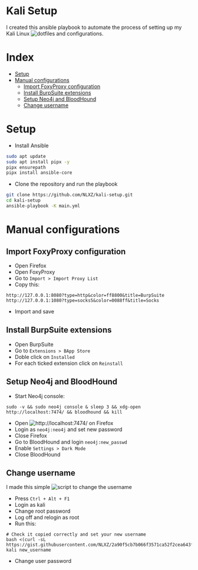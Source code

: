 # Kali Setup
I created this ansible playbook to automate the process of setting up my Kali Linux ![dotfiles](https://github.com/NLXZ/dotfiles) and configurations.

# Index
- [Setup](#setup)
- [Manual configurations](#manual-configurations)
  - [Import FoxyProxy configuration](#import-foxyproxy-configuration)
  - [Install BurpSuite extensions](#install-burpSuite-extensions)
  - [Setup Neo4j and BloodHound](#setup-neo4j-and-bloodHound)
  - [Change username](#change-username)

# Setup
- Install Ansible
```bash
sudo apt update
sudo apt install pipx -y
pipx ensurepath
pipx install ansible-core
```

- Clone the repository and run the playbook
```bash
git clone https://github.com/NLXZ/kali-setup.git
cd kali-setup
ansible-playbook -K main.yml
```

# Manual configurations

## Import FoxyProxy configuration
- Open Firefox
- Open FoxyProxy
- Go to `Import > Import Proxy List`
- Copy this:
```
http://127.0.0.1:8080?type=http&color=ff8800&title=BurpSuite
http://127.0.0.1:1080?type=socks5&color=0088ff&title=Socks
```
- Import and save

## Install BurpSuite extensions
- Open BurpSuite
- Go to `Extensions > BApp Store`
- Doble click on `Installed`
- For each ticked extension click on `Reinstall`

## Setup Neo4j and BloodHound
- Start Neo4j console:
```shell
sudo -v && sudo neo4j console & sleep 3 && xdg-open http://localhost:7474/ && bloodhound && kill
```
- Open ![http://localhost:7474/](http://localhost:7474/) on Firefox
- Login as `neo4j:neo4j` and set new password
- Close Firefox
- Go to BloodHound and login `neo4j:new_passwd`
- Enable `Settings > Dark Mode`
- Close BloodHound

## Change username
I made this simple ![script](https://gist.github.com/NLXZ/2a90f5cb7b066f3571ca52f2cea643fb) to change the username
- Press `Ctrl + Alt + F1`
- Login as kali
- Change root password
- Log off and relogin as root
- Run this:
```shell
# Check it copied correctly and set your new username
bash <(curl -sL https://gist.githubusercontent.com/NLXZ/2a90f5cb7b066f3571ca52f2cea643fb/raw/b911bb2f77a490819980903361ebc2c37c204298/change_username.sh) kali new_username
```
- Change user password